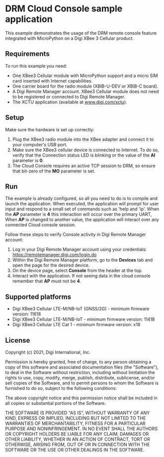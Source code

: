 DRM Cloud Console sample application
====================================

This example demonstrates the usage of the DRM remote console feature
integrated with MicroPython on a Digi XBee 3 Cellular product.

Requirements
------------

To run this example you need:

* One XBee3 Cellular module with MicroPython support and a micro SIM card
  inserted with Internet capabilities.
* One carrier board for the radio module (XBIB-U-DEV or XBIB-C board).
* A Digi Remote Manager account. XBee3 Cellular module does not need to be
  registered or connected to Digi Remote Manager.
* The XCTU application (available at www.digi.com/xctu).

Setup
-----

Make sure the hardware is set up correctly:

1. Plug the XBee3 radio module into the XBee adapter and connect it to your
   computer's USB port.
2. Make sure the XBee3 cellular device is connected to Internet. To do so,
   verify that the Connection status LED is blinking or the value of the
   **AI** parameter is **0**.
3. The Cloud Console requires an active TCP session to DRM, so ensure
   that bit-zero of the **MO** parameter is set.

Run
---

The example is already configured, so all you need to do is to compile
and launch the application. When executed, the application will prompt
for user input and respond to a small set of commands such as 'help
and 'ip'.  When the **AP** parameter is **4** this interaction will
occur over the primary UART, When **AP** is changed to another value,
the application will interact over any connected Cloud console session.

Follow these steps to verify Console activity in Digi Remote
Manager account:

1. Log in your Digi Remote Manager account using your credentials: 
   https://remotemanager.digi.com/login.do
2. Within the Digi Remote Manager platform, go to the **Devices** tab
   and open the page for the desired device.
3. On the device page, select **Console** from the header at the top.
4. Interact with the application. If not seeing data in the cloud
   console remember that **AP** must not be **4**.

Supported platforms
-------------------

* Digi XBee3 Cellular LTE-M/NB-IoT (GNSS/2G) - minimum firmware version: 11618
* Digi XBee3 Cellular LTE-M/NB-IoT - minimum firmware version: 11418
* Digi XBee3 Cellular LTE Cat 1 - minimum firmware version: x18

License
-------

Copyright (c) 2021, Digi International, Inc.

Permission is hereby granted, free of charge, to any person obtaining a copy
of this software and associated documentation files (the "Software"), to deal
in the Software without restriction, including without limitation the rights
to use, copy, modify, merge, publish, distribute, sublicense, and/or sell
copies of the Software, and to permit persons to whom the Software is
furnished to do so, subject to the following conditions:

The above copyright notice and this permission notice shall be included in all
copies or substantial portions of the Software.

THE SOFTWARE IS PROVIDED "AS IS", WITHOUT WARRANTY OF ANY KIND, EXPRESS OR
IMPLIED, INCLUDING BUT NOT LIMITED TO THE WARRANTIES OF MERCHANTABILITY,
FITNESS FOR A PARTICULAR PURPOSE AND NONINFRINGEMENT. IN NO EVENT SHALL THE
AUTHORS OR COPYRIGHT HOLDERS BE LIABLE FOR ANY CLAIM, DAMAGES OR OTHER
LIABILITY, WHETHER IN AN ACTION OF CONTRACT, TORT OR OTHERWISE, ARISING FROM,
OUT OF OR IN CONNECTION WITH THE SOFTWARE OR THE USE OR OTHER DEALINGS IN THE
SOFTWARE.
